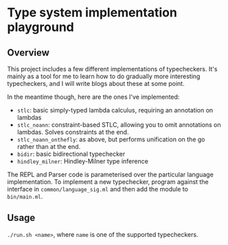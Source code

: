 # Type system implementation playground

## Overview

This project includes a few different implementations of typecheckers. It's
mainly as a tool for me to learn how to do gradually more interesting
typecheckers, and I will write blogs about these at some point.

In the meantime though, here are the ones I've implemented:

  * `stlc`: basic simply-typed lambda calculus, requiring an annotation on
      lambdas
  * `stlc_noann`: constraint-based STLC, allowing you to omit annotations on
      lambdas. Solves constraints at the end.
  * `stlc_noann_onthefly`: as above, but performs unification on the go rather
      than at the end.
  * `bidir`: basic bidirectional typechecker
  * `hindley_milner`: Hindley-Milner type inference

The REPL and Parser code is parameterised over the particular language
implementation. To implement a new typechecker, program against the interface in
`common/language_sig.ml` and then add the module to `bin/main.ml`.

## Usage
`./run.sh <name>`, where `name` is one of the supported typecheckers.

